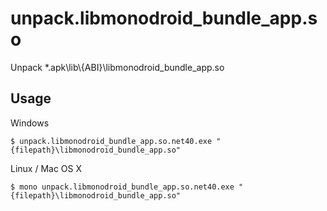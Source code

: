# unpack.libmonodroid_bundle_app.so
Unpack *.apk\lib\\{ABI\}\libmonodroid_bundle_app.so

## Usage
Windows
```
$ unpack.libmonodroid_bundle_app.so.net40.exe "{filepath}\libmonodroid_bundle_app.so"
```
Linux / Mac OS X
```
$ mono unpack.libmonodroid_bundle_app.so.net40.exe "{filepath}\libmonodroid_bundle_app.so"
```